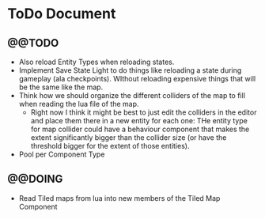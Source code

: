 # ToDo Document

## @@TODO


* Also reload Entity Types when reloading states.
* Implement Save State Light to do things like reloading a state during gameplay (ala checkpoints). WIthout reloading expensive things that will be the same like the map.
* Think how we should organize the different colliders of the map to fill when reading the lua file of the map.
	* Right now I think it might be best to just edit the colliders in the editor and place them there in a new entity for each one: THe entity type for map collider could have a behaviour component that makes the extent significantly bigger than the collider size (or have the threshold bigger for the extent of those entities).
* Pool per Component Type

## @@DOING

* Read Tiled maps from lua into new members of the Tiled Map Component

